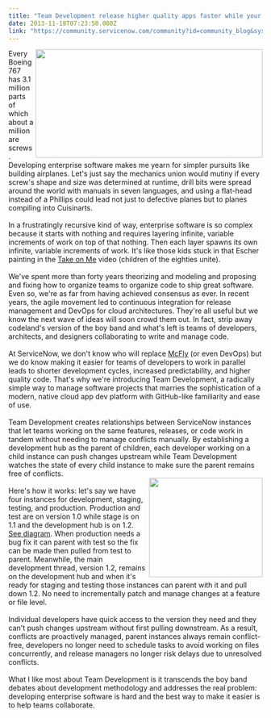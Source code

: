 ```yaml
---
title: "Team Development release higher quality apps faster while your competitors crown the next boy band"
date: 2013-11-18T07:23:50.000Z
link: "https://community.servicenow.com/community?id=community_blog&sys_id=5c1eae2ddbd0dbc01dcaf3231f961947"
---
```

<p><img  alt="" class="jive-image" src="3373a9cadb5c130468c1fb651f961904.iix" height="215" width="450" align="right" />Every Boeing 767 has 3.1 million parts of which about a million are screws. Developing enterprise software makes me yearn for simpler pursuits like building airplanes. Let's just say the mechanics union would mutiny if every screw's shape and size was determined at runtime, drill bits were spread around the world with manuals in seven languages, and using a flat-head instead of a Phillips could lead not just to defective planes but to planes compiling into Cuisinarts. <br /><!--break--><br />In a frustratingly recursive kind of way, enterprise software is so complex because it starts with nothing and requires layering infinite, variable increments of work on top of that nothing. Then each layer spawns its own infinite, variable increments of work. It's like those kids stuck in that Escher painting in the <a title="utu.be/djV11Xbc914" href="http://youtu.be/djV11Xbc914">Take on Me</a> video (children of the eighties unite).<br /><br />We've spent more than forty years theorizing and modeling and proposing and fixing how to organize teams to organize code to ship great software. Even so, we're as far from having achieved consensus as ever. In recent years, the agile movement led to continuous integration for release management and DevOps for cloud architectures. They're all useful but we know the next wave of ideas will soon crowd them out. In fact, strip away codeland's version of the boy band and what's left is teams of developers, architects, and designers collaborating to write and manage code.<br /><br />At ServiceNow, we don't know who will replace <a title="percity.mcfly.com/" href="http://supercity.mcfly.com/">McFly</a> (or even DevOps) but we do know making it easier for teams of developers to work in parallel leads to shorter development cycles, increased predictability, and higher quality code. That's why we're introducing Team Development, a radically simple way to manage software projects that marries the sophistication of a modern, native cloud app dev platform with GitHub-like familiarity and ease of use.<br /><br />Team Development creates relationships between ServiceNow instances that let teams working on the same features, releases, or code work in tandem without needing to manage conflicts manually. By establishing a development hub as the parent of children, each developer working on a child instance can push changes upstream while Team Development watches the state of every child instance to make sure the parent remains free of conflicts.<br /><img  alt="" class="jive-image" src="5d9ebc4edb5097049c9ffb651f9619d4.iix" height="197" width="225" align="right" /><br />Here's how it works: let's say we have four instances for development, staging, testing, and production. Production and test are on version 1.0 while stage is on 1.1 and the development hub is on 1.2. <a title="mmunity.servicenow.com/files/team_development_architecture.png" href="http://community.servicenow.com/files/team_development_architecture.png" rel="lightbox">See diagram</a>. When production needs a bug fix it can parent with test so the fix can be made then pulled from test to parent. Meanwhile, the main development thread, version 1.2, remains on the development hub and when it's ready for staging and testing those instances can parent with it and pull down 1.2. No need to incrementally patch and manage changes at a feature or file level. <br /><br />Individual developers have quick access to the version they need and they can't push changes upstream without first pulling downstream. As a result, conflicts are proactively managed, parent instances always remain conflict-free, developers no longer need to schedule tasks to avoid working on files concurrently, and release managers no longer risk delays due to unresolved conflicts.<br /><br />What I like most about Team Development is it transcends the boy band debates about development methodology and addresses the real problem: developing enterprise software is hard and the best way to make it easier is to help teams collaborate.</p>